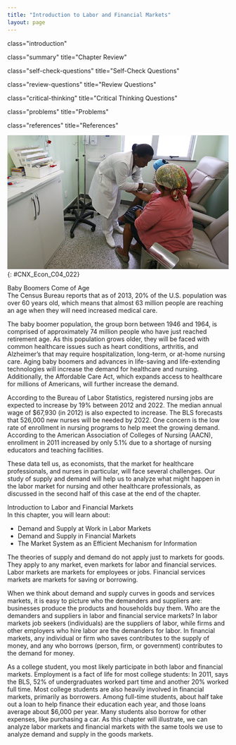 ```yaml
---
title: "Introduction to Labor and Financial Markets"
layout: page
---
```



<cnx-pi data-type="cnx.flag.introduction"> class="introduction" </cnx-pi>

<cnx-pi data-type="cnx.eoc">class="summary" title="Chapter Review"</cnx-pi>

<cnx-pi data-type="cnx.eoc">class="self-check-questions" title="Self-Check Questions"</cnx-pi>

<cnx-pi data-type="cnx.eoc">class="review-questions" title="Review Questions"</cnx-pi>

<cnx-pi data-type="cnx.eoc">class="critical-thinking" title="Critical Thinking Questions"</cnx-pi>

<cnx-pi data-type="cnx.eoc">class="problems" title="Problems"</cnx-pi>

<cnx-pi data-type="cnx.eoc">class="references" title="References"</cnx-pi>

 ![The photograph shows a nurse administering a vaccine to a patient.](../resources/CNX_Econ_C04_022.jpg "People often think of demand and supply in relation to goods, but labor markets, such as the nursing profession, can also apply to this analysis. (Credit: modification of work by &quot;Fotos GOVBA&quot;/Flickr Creative Commons)"){: #CNX_Econ_C04_022}

<div data-type="note" class="note economics bringhome" markdown="1">
<div data-type="title" class="title">
Baby Boomers Come of Age
</div>
The Census Bureau reports that as of 2013, 20% of the U.S. population was over 60 years old, which means that almost 63 million people are reaching an age when they will need increased medical care.

The baby boomer population, the group born between 1946 and 1964, is comprised of approximately 74 million people who have just reached retirement age. As this population grows older, they will be faced with common healthcare issues such as heart conditions, arthritis, and Alzheimer’s that may require hospitalization, long-term, or at-home nursing care. Aging baby boomers and advances in life-saving and life-extending technologies will increase the demand for healthcare and nursing. Additionally, the Affordable Care Act, which expands access to healthcare for millions of Americans, will further increase the demand.

According to the Bureau of Labor Statistics, registered nursing jobs are expected to increase by 19% between 2012 and 2022. The median annual wage of $67,930 (in 2012) is also expected to increase. The BLS forecasts that 526,000 new nurses will be needed by 2022. One concern is the low rate of enrollment in nursing programs to help meet the growing demand. According to the American Association of Colleges of Nursing (AACN), enrollment in 2011 increased by only 5.1% due to a shortage of nursing educators and teaching facilities.

These data tell us, as economists, that the market for healthcare professionals, and nurses in particular, will face several challenges. Our study of supply and demand will help us to analyze what might happen in the labor market for nursing and other healthcare professionals, as discussed in the second half of this case at the end of the chapter.

</div>

<div data-type="note" class="note economics chapter-objectives" markdown="1">
<div data-type="title" class="title">
Introduction to Labor and Financial Markets
</div>
In this chapter, you will learn about:

* Demand and Supply at Work in Labor Markets
* Demand and Supply in Financial Markets
* The Market System as an Efficient Mechanism for Information

</div>

The theories of supply and demand do not apply just to markets for goods. They apply to any market, even markets for labor and financial services. Labor markets are markets for employees or jobs. Financial services markets are markets for saving or borrowing.

When we think about demand and supply curves in goods and services markets, it is easy to picture who the demanders and suppliers are: businesses produce the products and households buy them. Who are the demanders and suppliers in labor and financial service markets? In labor markets job seekers (individuals) are the suppliers of labor, while firms and other employers who hire labor are the demanders for labor. In financial markets, any individual or firm who saves contributes to the supply of money, and any who borrows (person, firm, or government) contributes to the demand for money.

As a college student, you most likely participate in both labor and financial markets. Employment is a fact of life for most college students: In 2011, says the BLS, 52% of undergraduates worked part time and another 20% worked full time. Most college students are also heavily involved in financial markets, primarily as borrowers. Among full-time students, about half take out a loan to help finance their education each year, and those loans average about $6,000 per year. Many students also borrow for other expenses, like purchasing a car. As this chapter will illustrate, we can analyze labor markets and financial markets with the same tools we use to analyze demand and supply in the goods markets.

